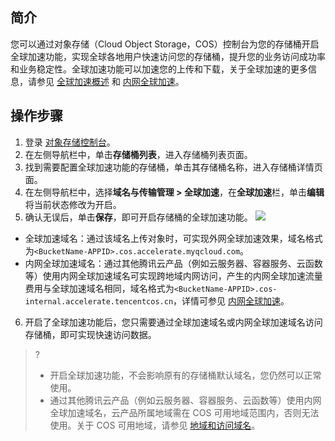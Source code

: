 ## 简介

您可以通过对象存储（Cloud Object Storage，COS）控制台为您的存储桶开启全球加速功能，实现全球各地用户快速访问您的存储桶，提升您的业务访问成功率和业务稳定性。全球加速功能可以加速您的上传和下载，关于全球加速的更多信息，请参见 [全球加速概述](https://cloud.tencent.com/document/product/436/38866) 和 [内网全球加速](https://cloud.tencent.com/document/product/436/84596)。

## 操作步骤

1. 登录 [对象存储控制台](https://console.cloud.tencent.com/cos5)。
2. 在左侧导航栏中，单击**存储桶列表**，进入存储桶列表页面。
3. 找到需要配置全球加速功能的存储桶，单击其存储桶名称，进入存储桶详情页面。
4. 在左侧导航栏中，选择**域名与传输管理 > 全球加速**，在**全球加速**栏，单击**编辑**将当前状态修改为开启。
5. 确认无误后，单击**保存**，即可开启存储桶的全球加速功能。
![](https://qcloudimg.tencent-cloud.cn/raw/291aca4d49f24464fccb006561a75ce4.png)
 - 全球加速域名：通过该域名上传对象时，可实现外网全球加速效果，域名格式为`<BucketName-APPID>.cos.accelerate.myqcloud.com`。
 - 内网全球加速域名：通过其他腾讯云产品（例如云服务器、容器服务、云函数等）使用内网全球加速域名可实现跨地域内网访问，产生的内网全球加速流量费用与全球加速域名相同，域名格式为`<BucketName-APPID>.cos-internal.accelerate.tencentcos.cn`，详情可参见 [内网全球加速](https://cloud.tencent.com/document/product/436/84596)。
6. 开启了全球加速功能后，您只需要通过全球加速域名或内网全球加速域名访问存储桶，即可实现快速访问数据。
>? 
>- 开启全球加速功能，不会影响原有的存储桶默认域名，您仍然可以正常使用。
>- 通过其他腾讯云产品（例如云服务器、容器服务、云函数等）使用内网全球加速域名，云产品所属地域需在 COS 可用地域范围内，否则无法使用。关于 COS 可用地域，请参见 [地域和访问域名](https://cloud.tencent.com/document/product/436/6224)。

